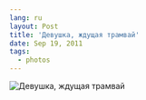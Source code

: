 ```yaml
---
lang: ru
layout: Post
title: 'Девушка, ждущая трамвай'
date: Sep 19, 2011
tags:
  - photos
---
```


![Девушка, ждущая трамвай](photo://163)
